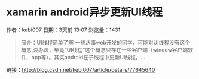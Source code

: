 # xamarin android异步更新UI线程
作者：kebi007
日期：3天前 13:07
浏览量：1431
> 简介：UI线程简单了解
一些从事web开发的同学，可能对UI线程没有这个概念,没办法，毕竟“UI线程”这个概念只存在一些客户端（window客户端软件、app等）。其实android在子线程中更新UI线程，...

 链接：http://blog.csdn.net/kebi007/article/details/77645640
